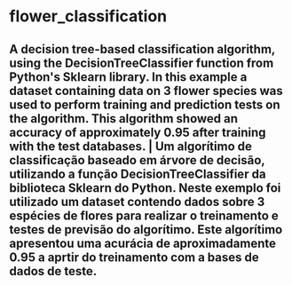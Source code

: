 # flower_classification

## A decision tree-based classification algorithm, using the DecisionTreeClassifier function from Python's Sklearn library. In this example a dataset containing data on 3 flower species was used to perform training and prediction tests on the algorithm. This algorithm showed an accuracy of approximately 0.95 after training with the test databases. | Um algorítimo de classificação baseado em árvore de decisão, utilizando a função DecisionTreeClassifier da biblioteca Sklearn do Python. Neste exemplo foi utilizado um dataset contendo dados sobre 3 espécies de flores para realizar o treinamento e testes de previsão do algorítimo. Este algorítimo apresentou uma acurácia de aproximadamente 0.95 a aprtir do treinamento com a bases de dados de teste.<br />